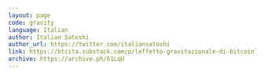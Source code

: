 ```yaml
---
layout: page
code: gravity
language: Italian
author: Italian Satoshi
author_url: https://twitter.com/italiansatoshi
link: https://btcita.substack.com/p/leffetto-gravitazionale-di-bitcoin?s=r
archive: https://archive.ph/61LqU
---
```

